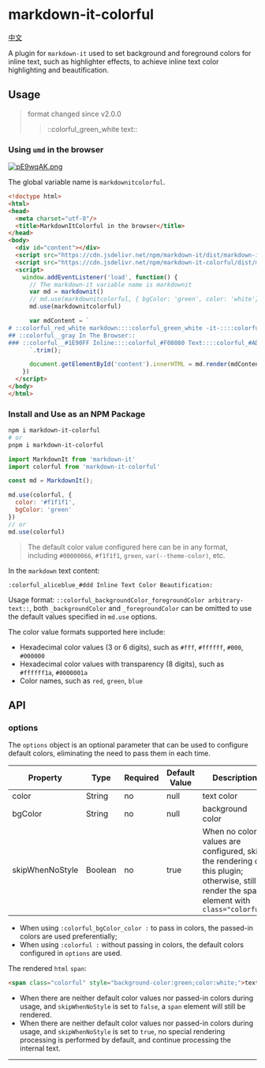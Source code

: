 # markdown-it-colorful

[中文](https://github.com/CoderMonkie/markdown-it-colorful/blob/master/README.zh-CN.md)

A plugin for `markdown-it` used to set background and foreground colors for inline text, such as highlighter effects, to achieve inline text color highlighting and beautification.

## Usage

> format changed since v2.0.0
>> ::colorful_green_white text::

### Using `umd` in the browser

[![pE9wqAK.png](https://s21.ax1x.com/2025/01/06/pE9wqAK.png)](https://imgse.com/i/pE9wqAK)

The global variable name is `markdownitcolorful`.

```html
<!doctype html>
<html>
<head>
  <meta charset="utf-8"/>
  <title>MarkdownItColorful in the browser</title>
</head>
<body>
  <div id="content"></div>
  <script src="https://cdn.jsdelivr.net/npm/markdown-it/dist/markdown-it.min.js"></script>
  <script src="https://cdn.jsdelivr.net/npm/markdown-it-colorful/dist/markdown-it-colorful.min.js"></script>
  <script>
    window.addEventListener('load', function() {
      // The markdown-it variable name is markdownit
      var md = markdownit()
      // md.use(markdownitcolorful, { bgColor: 'green', color: 'white'})
      md.use(markdownitcolorful)

      var mdContent = `
# ::colorful_red_white markdown::::colorful_green_white -it-::::colorful_blue_white colorful::
## ::colorful__gray In The Browser::
### ::colorful__#1E90FF Inline::::colorful_#F08080 Text::::colorful_#ADFF2F_#001a1a *Colorful*:: ::colorful_#87CEFA_#FF8C00 **Highlight**::::colorful_green_white Beautify::
      `.trim();

      document.getElementById('content').innerHTML = md.render(mdContent)
    })
  </script>
</body>
</html>
```

### Install and Use as an NPM Package

```bash
npm i markdown-it-colorful
# or
pnpm i markdown-it-colorful
```

```js
import MarkdownIt from 'markdown-it'
import colorful from 'markdown-it-colorful'

const md = MarkdownIt();

md.use(colorful, {
  color: '#f1f1f1',
  bgColor: 'green'
})
// or
md.use(colorful)
```

> The default color value configured here can be in any format, including `#00000066`, `#f1f1f1`, `green`, `var(--theme-color)`, etc.

In the `markdown` text content:

``` text
:colorful_aliceblue_#ddd Inline Text Color Beautification:
```

Usage format: `::colorful_backgroundColor_foregroundColor arbitrary-text::`, both `_backgroundColor` and `_foregroundColor` can be omitted to use the default values specified in `md.use` options.

The color value formats supported here include:

- Hexadecimal color values (3 or 6 digits), such as `#fff`, `#ffffff`, `#000`, `#000000`
- Hexadecimal color values with transparency (8 digits), such as `#ffffff1a`, `#0000001a`
- Color names, such as `red`, `green`, `blue`

## API

### options

The `options` object is an optional parameter that can be used to configure default colors, eliminating the need to pass them in each time.

| Property | Type | Required | Default Value | Description |
|--|--|--|--|--|
|color|String|no|null|text color|
|bgColor|String|no|null|background color|
|skipWhenNoStyle|Boolean|no|true|When no color values are configured, skip the rendering of this plugin; otherwise, still render the span element with `class="colorful"`|

- When using `:colorful_bgColor_color :` to pass in colors, the passed-in colors are used preferentially;  
- When using `:colorful :` without passing in colors, the default colors configured in `options` are used.

The rendered `html` `span`:

```html
<span class="colorful" style="background-color:green;color:white;">text</span>
```

- When there are neither default color values nor passed-in colors during usage, and `skipWhenNoStyle` is set to `false`, a `span` element will still be rendered.
- When there are neither default color values nor passed-in colors during usage, and `skipWhenNoStyle` is set to `true`, no special rendering processing is performed by default, and continue processing the internal text.

---

